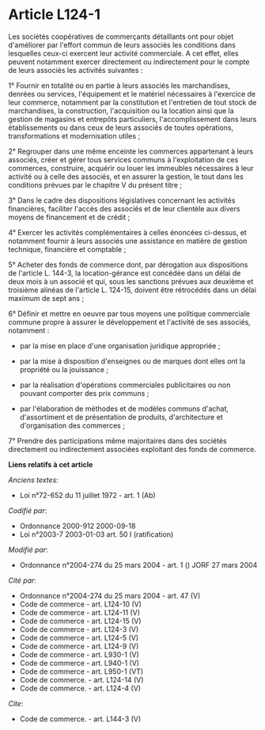 # Article L124-1

Les sociétés coopératives de commerçants détaillants ont pour objet d'améliorer par l'effort commun de leurs associés les
conditions dans lesquelles ceux-ci exercent leur activité commerciale. A cet effet, elles peuvent notamment exercer
directement ou indirectement pour le compte de leurs associés les activités suivantes : 

1° Fournir en totalité ou en partie à leurs associés les marchandises, denrées ou services, l'équipement et le matériel
nécessaires à l'exercice de leur commerce, notamment par la constitution et l'entretien de tout stock de marchandises, la
construction, l'acquisition ou la location ainsi que la gestion de magasins et entrepôts particuliers, l'accomplissement dans
leurs établissements ou dans ceux de leurs associés de toutes opérations, transformations et modernisation utiles ; 

2° Regrouper dans une même enceinte les commerces appartenant à leurs associés, créer et gérer tous services communs à
l'exploitation de ces commerces, construire, acquérir ou louer les immeubles nécessaires à leur activité ou à celle des
associés, et en assurer la gestion, le tout dans les conditions prévues par le chapitre V du présent titre ; 

3° Dans le cadre des dispositions législatives concernant les activités financières, faciliter l'accès des associés et de
leur clientèle aux divers moyens de financement et de crédit ; 

4° Exercer les activités complémentaires à celles énoncées ci-dessus, et notamment fournir à leurs associés une assistance en
matière de gestion technique, financière et comptable ; 

5° Acheter des fonds de commerce dont, par dérogation aux dispositions de l'article L. 144-3, la location-gérance est
concédée dans un délai de deux mois à un associé et qui, sous les sanctions prévues aux deuxième et troisième alinéas de
l'article L. 124-15, doivent être rétrocédés dans un délai maximum de sept ans ; 

6° Définir et mettre en oeuvre par tous moyens une politique commerciale commune propre à assurer le développement et
l'activité de ses associés, notamment :

- par la mise en place d'une organisation juridique appropriée ;

- par la mise à disposition d'enseignes ou de marques dont elles ont la propriété ou la jouissance ;

- par la réalisation d'opérations commerciales publicitaires ou non pouvant comporter des prix communs ;

- par l'élaboration de méthodes et de modèles communs d'achat, d'assortiment et de présentation de produits, d'architecture
et d'organisation des commerces ; 

7° Prendre des participations même majoritaires dans des sociétés directement ou indirectement associées exploitant des fonds
de commerce.

**Liens relatifs à cet article**

_Anciens textes_:

  - Loi n°72-652 du 11 juillet 1972 - art. 1 (Ab)

_Codifié par_:

  - Ordonnance 2000-912 2000-09-18
  - Loi n°2003-7 2003-01-03 art. 50 I (ratification)

_Modifié par_:

  - Ordonnance n°2004-274 du 25 mars 2004 - art. 1 () JORF 27 mars 2004

_Cité par_:

  - Ordonnance n°2004-274 du 25 mars 2004 - art. 47 (V)
  - Code de commerce - art. L124-10 (V)
  - Code de commerce - art. L124-11 (V)
  - Code de commerce - art. L124-15 (V)
  - Code de commerce - art. L124-3 (V)
  - Code de commerce - art. L124-5 (V)
  - Code de commerce - art. L124-9 (V)
  - Code de commerce - art. L930-1 (V)
  - Code de commerce - art. L940-1 (V)
  - Code de commerce - art. L950-1 (VT)
  - Code de commerce. - art. L124-14 (V)
  - Code de commerce. - art. L124-4 (V)

_Cite_:

  - Code de commerce. - art. L144-3 (V)
